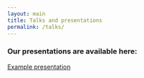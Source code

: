 ```yaml
---
layout: main
title: Talks and presentations
permalink: /talks/
---
```


### Our presentations are available here:

<a href="{{site.baseurl}}/assets/talks/Dummy.pdf">Example presentation </a>